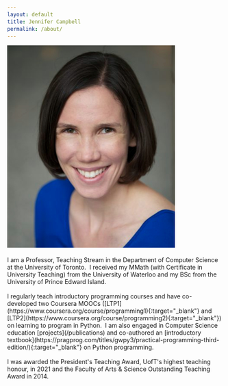 ```yaml
---
layout: default
title: Jennifer Campbell
permalink: /about/
---
```




<img src="../assets/img/jen.jpg" alt="jen" max-width="100px"/>
<br><br>
I am a Professor, Teaching Stream in the Department of Computer Science at the University of Toronto.  I received my MMath (with Certificate in University Teaching) from the University of Waterloo and my BSc from the University of Prince Edward Island.
<br><br>
I regularly teach introductory programming courses and have co-developed two Coursera MOOCs ([LTP1](https://www.coursera.org/course/programming1){:target="_blank"} and [LTP2](https://www.coursera.org/course/programming2){:target="_blank"}) on learning to program in Python.  I am also engaged in Computer Science education [projects](/publications) and co-authored an [introductory textbook](https://pragprog.com/titles/gwpy3/practical-programming-third-edition/){:target="_blank"} on Python programming.
<br><br>
I was awarded the President's Teaching Award, UofT's highest teaching honour, in 2021 and the Faculty of Arts &amp; Science Outstanding Teaching Award in 2014.
